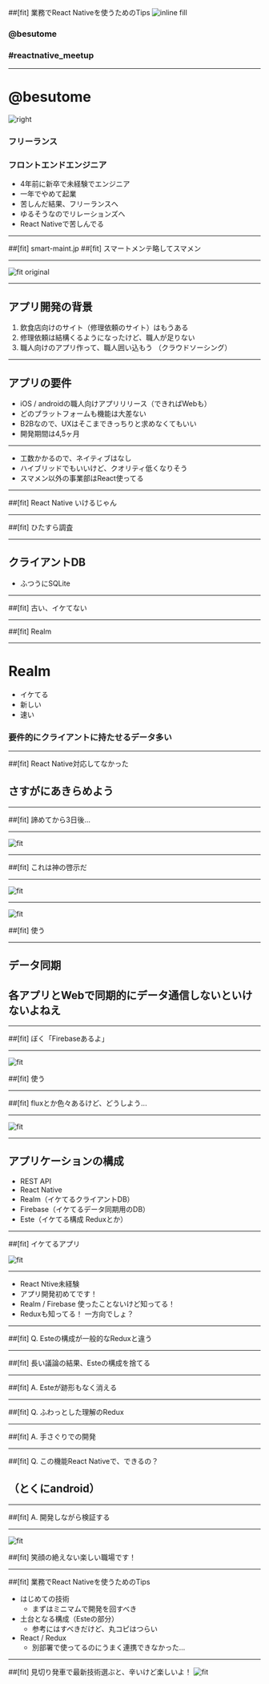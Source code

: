 ##[fit] 業務でReact Nativeを使うためのTips
![inline fill](./reactnative.png)

### @besutome

### #reactnative_meetup

---

# @besutome
![right](./profile.png)

### フリーランス 
### フロントエンドエンジニア

+ 4年前に新卒で未経験でエンジニア
+ 一年でやめて起業
+ 苦しんだ結果、フリーランスへ
+ ゆるそうなのでリレーションズへ
+ React Nativeで苦しんでる

---

##[fit] smart-maint.jp
##[fit] スマートメンテ略してスマメン

---

![fit original](./flow.png)

---

## アプリ開発の背景


1. 飲食店向けのサイト（修理依頼のサイト）はもうある
2. 修理依頼は結構くるようになったけど、職人が足りない
3. 職人向けのアプリ作って、職人囲い込もう
  （クラウドソーシング）

---

## アプリの要件

+ iOS / androidの職人向けアプリリリース（できればWebも）
+ どのプラットフォームも機能は大差ない
+ B2Bなので、UXはそこまできっちりと求めなくてもいい
+ 開発期間は4,5ヶ月

---

+ 工数かかるので、ネイティブはなし
+ ハイブリッドでもいいけど、クオリティ低くなりそう
+ スマメン以外の事業部はReact使ってる

---

##[fit] React Native いけるじゃん

---

##[fit] ひたすら調査

---

## クライアントDB

+ ふつうにSQLite

---

##[fit] 古い、イケてない

---

##[fit] Realm

---

# Realm

+ イケてる
+ 新しい
+ 速い

### 要件的にクライアントに持たせるデータ多い

---

##[fit] React Native対応してなかった

## さすがにあきらめよう

---

##[fit] 諦めてから3日後...

---

![fit](./realm.png)

---

##[fit] これは神の啓示だ

---

![fit](./yes.jpg)

---

![fit](./yes.jpg)

##[fit] 使う

---

## データ同期

## 各アプリとWebで同期的にデータ通信しないといけないよねえ

---

##[fit] ぼく「Firebaseあるよ」

---

![fit](./yes.jpg)

##[fit] 使う

---

##[fit] fluxとか色々あるけど、どうしよう...

---

![fit](./este.png)

---

## アプリケーションの構成

+ REST API
+ React Native
+ Realm（イケてるクライアントDB）
+ Firebase（イケてるデータ同期用のDB）
+ Este（イケてる構成 Reduxとか）

---

##[fit] イケてるアプリ

![fit](./smart-maint.png)

---

+ React Ntive未経験
+ アプリ開発初めてです！
+ Realm / Firebase 使ったことないけど知ってる！
+ Reduxも知ってる！ 一方向でしょ？

---

##[fit] Q. Esteの構成が一般的なReduxと違う

---

##[fit] 長い議論の結果、Esteの構成を捨てる

---

##[fit] A. Esteが跡形もなく消える

---

##[fit] Q. ふわっとした理解のRedux

---

##[fit] A. 手さぐりでの開発

---

##[fit] Q. この機能React Nativeで、できるの？
## （とくにandroid）

---

##[fit] A. 開発しながら検証する

---

![fit](./workspace.jpg)

##[fit] 笑顔の絶えない楽しい職場です！

---

##[fit] 業務でReact Nativeを使うためのTips

+ はじめての技術
  + まずはミニマムで開発を回すべき
+ 土台となる構成（Esteの部分）
  + 参考にはすべきだけど、丸コピはつらい
+ React / Redux
  + 別部署で使ってるのにうまく連携できなかった...

---

##[fit] 見切り発車で最新技術選ぶと、辛いけど楽しいよ！
![fit](./smart-maint.png)
